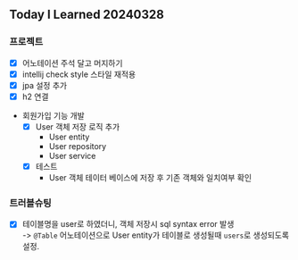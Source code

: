 Today I Learned 20240328
---

### 프로젝트

- [x] 어노테이션 주석 달고 머지하기
- [x] intellij check style 스타일 재적용
- [x] jpa 설정 추가
- [x] h2 연결
- 회원가입 기능 개발
    - [x] User 객체 저장 로직 추가
        - User entity
        - User repository
        - User service
    - [x] 테스트
        - User 객체 테이터 베이스에 저장 후 기존 객체와 일치여부 확인

### 트러블슈팅

- [x] 테이블명을 user로 하였더니, 객체 저장시 sql syntax error 발생 <br>
  -> `@Table` 어노테이션으로 User entity가 테이블로 생성될때 `users`로 생성되도록 설정.